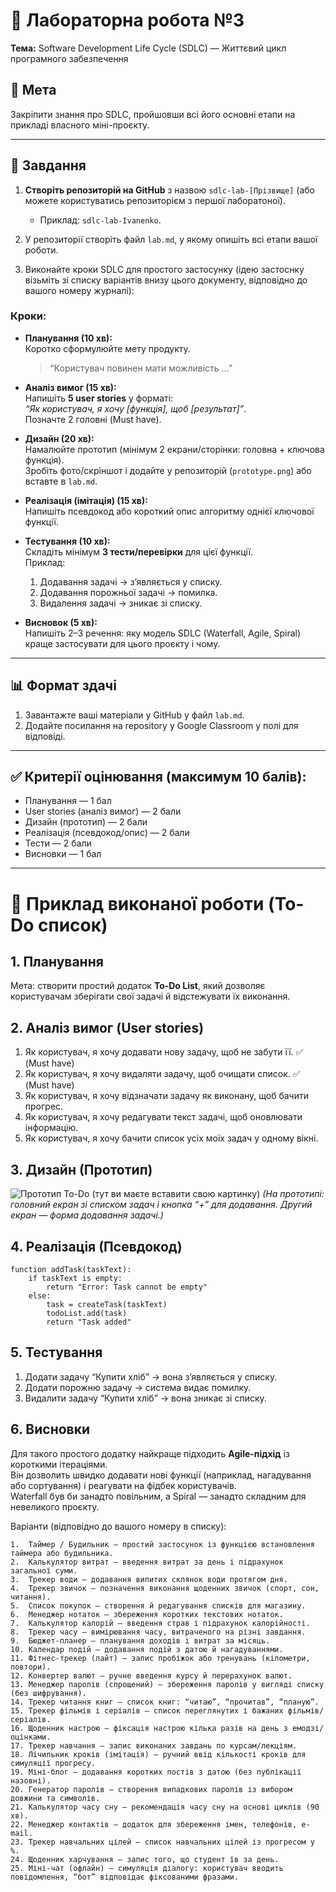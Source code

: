 # 🧪 Лабораторна робота №3
**Тема:** Software Development Life Cycle (SDLC) — Життєвий цикл програмного забезпечення

## 🎯 Мета
Закріпити знання про SDLC, пройшовши всі його основні етапи на прикладі власного міні-проєкту.

---

## 📝 Завдання

1. **Створіть репозиторій на GitHub** з назвою `sdlc-lab-[Прізвище]` (або можете користуватись репозиторієм з першої лаборатоної).
    - Приклад: `sdlc-lab-Ivanenko`.

2. У репозиторії створіть файл `lab.md`, у якому опишіть всі етапи вашої роботи.

3. Виконайте кроки SDLC для простого застосунку (ідею застоснку візьміть зі списку варіантів внизу цього документу, відповідно до вашого номеру журналі):

### Кроки:
- **Планування (10 хв):**  
  Коротко сформулюйте мету продукту.
  > “Користувач повинен мати можливість …”

- **Аналіз вимог (15 хв):**  
  Напишіть **5 user stories** у форматі:  
  *“Як користувач, я хочу [функція], щоб [результат]”*.  
  Позначте 2 головні (Must have).

- **Дизайн (20 хв):**  
  Намалюйте прототип (мінімум 2 екрани/сторінки: головна + ключова функція).  
  Зробіть фото/скріншот і додайте у репозиторій (`prototype.png`) або вставте в `lab.md`.

- **Реалізація (імітація) (15 хв):**  
  Напишіть псевдокод або короткий опис алгоритму однієї ключової функції.

- **Тестування (10 хв):**  
  Складіть мінімум **3 тести/перевірки** для цієї функції.  
  Приклад:
    1. Додавання задачі → з’являється у списку.
    2. Додавання порожньої задачі → помилка.
    3. Видалення задачі → зникає зі списку.

- **Висновок (5 хв):**  
  Напишіть 2–3 речення: яку модель SDLC (Waterfall, Agile, Spiral) краще застосувати для цього проєкту і чому.

---

## 📊 Формат здачі
1. Завантажте ваші матеріали у GitHub у файл `lab.md`.
2. Додайте посилання на repository у Google Classroom у полі для відповіді.

---

## ✅ Критерії оцінювання (максимум 10 балів):
- Планування — 1 бал
- User stories (аналіз вимог) — 2 бали
- Дизайн (прототип) — 2 бали
- Реалізація (псевдокод/опис) — 2 бали
- Тести — 2 бали
- Висновки — 1 бал

---

# 📌 Приклад виконаної роботи (To-Do список)

## 1. Планування
Мета: створити простий додаток **To-Do List**, який дозволяє користувачам зберігати свої задачі й відстежувати їх виконання.

## 2. Аналіз вимог (User stories)
1. Як користувач, я хочу додавати нову задачу, щоб не забути її. ✅ (Must have)
2. Як користувач, я хочу видаляти задачу, щоб очищати список. ✅ (Must have)
3. Як користувач, я хочу відзначати задачу як виконану, щоб бачити прогрес.
4. Як користувач, я хочу редагувати текст задачі, щоб оновлювати інформацію.
5. Як користувач, я хочу бачити список усіх моїх задач у одному вікні.

## 3. Дизайн (Прототип)
![Прототип To-Do](prototype.png) (тут ви маєте вставити свою картинку)
*(На прототипі: головний екран зі списком задач і кнопка “+” для додавання. Другий екран — форма додавання задачі.)*

## 4. Реалізація (Псевдокод)
```pseudo
function addTask(taskText):
    if taskText is empty:
        return "Error: Task cannot be empty"
    else:
        task = createTask(taskText)
        todoList.add(task)
        return "Task added"
```  

## 5. Тестування
1. Додати задачу “Купити хліб” → вона з’являється у списку.
2. Додати порожню задачу → система видає помилку.
3. Видалити задачу “Купити хліб” → вона зникає зі списку.

## 6. Висновки
Для такого простого додатку найкраще підходить **Agile-підхід** із короткими ітераціями.  
Він дозволить швидко додавати нові функції (наприклад, нагадування або сортування) і реагувати на фідбек користувачів.  
Waterfall був би занадто повільним, а Spiral — занадто складним для невеликого проєкту.


Варіанти (відповідно до вашого номеру в списку):

	1.	Таймер / Будильник — простий застосунок із функцією встановлення таймера або будильника.
	2.	Калькулятор витрат — введення витрат за день і підрахунок загальної суми.
	3.	Трекер води — додавання випитих склянок води протягом дня.
	4.	Трекер звичок — позначення виконання щоденних звичок (спорт, сон, читання).
	5.	Список покупок — створення й редагування списків для магазину.
	6.	Менеджер нотаток — збереження коротких текстових нотаток.
	7.	Калькулятор калорій — введення страв і підрахунок калорійності.
	8.	Трекер часу — вимірювання часу, витраченого на різні завдання.
	9.	Бюджет-планер — планування доходів і витрат за місяць.
	10.	Календар подій — додавання подій з датою й нагадуваннями.
	11.	Фітнес-трекер (лайт) — запис пробіжок або тренувань (кілометри, повтори).
	12.	Конвертер валют — ручне введення курсу й перерахунок валют.
	13.	Менеджер паролів (спрощений) — збереження паролів у вигляді списку (без шифрування).
	14.	Трекер читання книг — список книг: “читаю”, “прочитав”, “планую”.
	15.	Трекер фільмів і серіалів — список переглянутих і бажаних фільмів/серіалів.
	16.	Щоденник настрою — фіксація настрою кілька разів на день з емодзі/оцінками.
	17.	Трекер навчання — запис виконаних завдань по курсам/лекціям.
	18.	Лічильник кроків (імітація) — ручний ввід кількості кроків для симуляції прогресу.
	19.	Міні-блог — додавання коротких постів з датою (без публікації назовні).
	20.	Генератор паролів — створення випадкових паролів із вибором довжини та символів.
	21.	Калькулятор часу сну — рекомендація часу сну на основі циклів (90 хв).
	22.	Менеджер контактів — додаток для збереження імен, телефонів, e-mail.
	23.	Трекер навчальних цілей — список навчальних цілей із прогресом у %.
	24.	Щоденник харчування — запис того, що студент їв за день.
	25.	Міні-чат (офлайн) — симуляція діалогу: користувач вводить повідомлення, “бот” відповідає фіксованими фразами.
